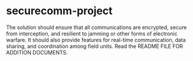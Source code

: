# securecomm-project
The solution should ensure that all communications are encrypted, secure from interception, and resilient to jamming or other forms of electronic warfare. It should also provide features for real-time communication, data sharing, and coordination among field units. Read the README FILE FOR ADDITION DOCUMENTS.
